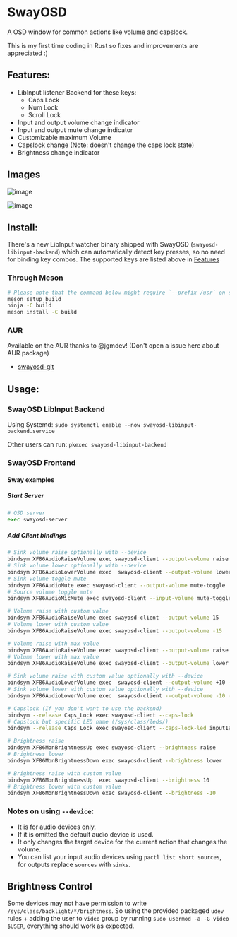 # SwayOSD

A OSD window for common actions like volume and capslock.

This is my first time coding in Rust so fixes and improvements are appreciated :)

## Features:

- LibInput listener Backend for these keys:
  - Caps Lock
  - Num Lock
  - Scroll Lock
- Input and output volume change indicator
- Input and output mute change indicator
- Customizable maximum Volume
- Capslock change (Note: doesn't change the caps lock state)
- Brightness change indicator

## Images

![image](https://user-images.githubusercontent.com/35975961/200685357-fb9697ae-a32d-4c60-a2ae-7791e70097b9.png)

![image](https://user-images.githubusercontent.com/35975961/200685469-96c3398f-0169-4d13-8df0-90951e30ff33.png)

## Install:

There's a new LibInput watcher binary shipped with SwayOSD (`swayosd-libinput-backend`)
which can automatically detect key presses, so no need for binding key combos.
The supported keys are listed above in [Features](#features)

### Through Meson

```zsh
# Please note that the command below might require `--prefix /usr` on some systems
meson setup build
ninja -C build
meson install -C build
```

### AUR

Available on the AUR thanks to @jgmdev! (Don't open a issue here about AUR package)

- [swayosd-git](https://aur.archlinux.org/packages/swayosd-git)

## Usage:

### SwayOSD LibInput Backend

Using Systemd: `sudo systemctl enable --now swayosd-libinput-backend.service`

Other users can run: `pkexec swayosd-libinput-backend`

### SwayOSD Frontend

#### Sway examples

##### Start Server

```zsh
# OSD server
exec swayosd-server
```

##### Add Client bindings

```zsh
# Sink volume raise optionally with --device
bindsym XF86AudioRaiseVolume exec swayosd-client --output-volume raise
# Sink volume lower optionally with --device
bindsym XF86AudioLowerVolume exec  swayosd-client --output-volume lower --device alsa_output.pci-0000_11_00.4.analog-stereo.monitor
# Sink volume toggle mute
bindsym XF86AudioMute exec swayosd-client --output-volume mute-toggle
# Source volume toggle mute
bindsym XF86AudioMicMute exec swayosd-client --input-volume mute-toggle

# Volume raise with custom value
bindsym XF86AudioRaiseVolume exec swayosd-client --output-volume 15
# Volume lower with custom value
bindsym XF86AudioRaiseVolume exec swayosd-client --output-volume -15

# Volume raise with max value
bindsym XF86AudioRaiseVolume exec swayosd-client --output-volume raise --max-volume 120
# Volume lower with max value
bindsym XF86AudioRaiseVolume exec swayosd-client --output-volume lower --max-volume 120

# Sink volume raise with custom value optionally with --device
bindsym XF86AudioLowerVolume exec  swayosd-client --output-volume +10 --device alsa_output.pci-0000_11_00.4.analog-stereo.monitor
# Sink volume lower with custom value optionally with --device
bindsym XF86AudioLowerVolume exec  swayosd-client --output-volume -10 --device alsa_output.pci-0000_11_00.4.analog-stereo.monitor

# Capslock (If you don't want to use the backend)
bindsym --release Caps_Lock exec swayosd-client --caps-lock
# Capslock but specific LED name (/sys/class/leds/)
bindsym --release Caps_Lock exec swayosd-client --caps-lock-led input19::capslock

# Brightness raise
bindsym XF86MonBrightnessUp exec swayosd-client --brightness raise
# Brightness lower
bindsym XF86MonBrightnessDown exec swayosd-client --brightness lower

# Brightness raise with custom value
bindsym XF86MonBrightnessUp  exec swayosd-client --brightness 10
# Brightness lower with custom value
bindsym XF86MonBrightnessDown exec swayosd-client --brightness -10
```

### Notes on using `--device`:

- It is for audio devices only.
- If it is omitted the default audio device is used.
- It only changes the target device for the current action that changes the volume.
- You can list your input audio devices using `pactl list short sources`, for outputs replace `sources` with `sinks`.

## Brightness Control

Some devices may not have permission to write `/sys/class/backlight/*/brightness`.
So using the provided packaged `udev` rules + adding the user to `video` group
by running `sudo usermod -a -G video $USER`, everything should work as expected.
